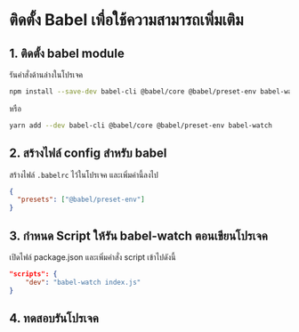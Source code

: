 
# ติดตั้ง Babel เพื่อใช้ความสามารถเพิ่มเติม

## 1. ติดตั้ง babel module 

รันคำสั่งด้านล่างในโปรเจค 

```bash
npm install --save-dev babel-cli @babel/core @babel/preset-env babel-watch
```

หรือ 

```bash
yarn add --dev babel-cli @babel/core @babel/preset-env babel-watch
```

## 2. สร้างไฟล์ config สำหรับ babel 

สร้างไฟล์ `.babelrc` ไว้ในโปรเจค และเพิ่มค่านี้ลงไป

```json
{
  "presets": ["@babel/preset-env"]
}
```

## 3. กำหนด Script ให้รัน babel-watch ตอนเขียนโปรเจค 

เปิดไฟล์ package.json และเพิ่มคำสั่ง script เข้าไปดังนี้ 

```json
"scripts": {
    "dev": "babel-watch index.js"
}
```

## 4. ทดสอบรันโปรเจค

